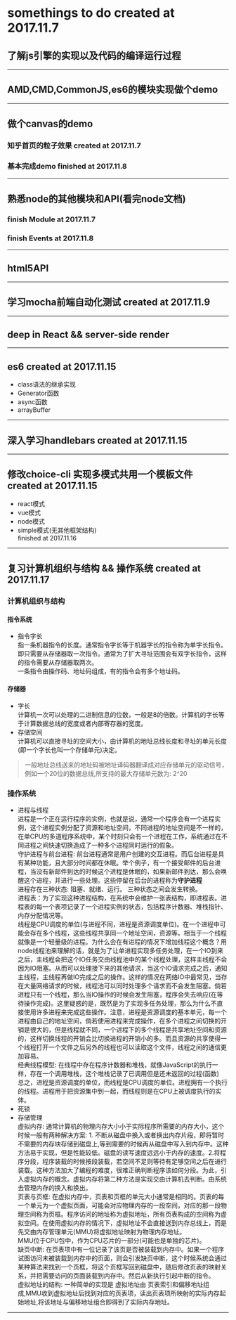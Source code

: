 # somethings to do created at 2017.11.7
## 了解js引擎的实现以及代码的编译运行过程
---
## AMD,CMD,CommonJS,es6的模块实现做个demo
---
## 做个canvas的demo  
### 知乎首页的粒子效果 created at 2017.11.7 
### 基本完成demo finished at 2017.11.8
---
## 熟悉node的其他模块和API(看完node文档)
### finish **Module** at 2017.11.7
### finish **Events** at 2017.11.8
---
## html5API
---
## 学习mocha前端自动化测试 created at 2017.11.9
---
## deep in React && server-side render
---
## es6 created at 2017.11.15 
- class语法的继承实现
- Generator函数
- async函数
- arrayBuffer
---
## 深入学习handlebars created at 2017.11.15
---
## 修改choice-cli 实现多模式共用一个模板文件 created at 2017.11.15
- react模式
- vue模式
- node模式
- simple模式(无其他框架结构)  
finished at 2017.11.16
---
## 复习计算机组织与结构 && 操作系统 created at 2017.11.17
### 计算机组织与结构
#### 指令系统
- 指令字长  
指一条机器指令的长度。通常指令字长等于机器字长的指令称为单字长指令。即只需要从存储器取一次指令。通常为了扩大寻址范围会有双字长指令，这样的指令需要从存储器取两次。  
一条指令由操作码、地址码组成，有的指令会有多个地址码。  
#### 存储器
- 字长  
计算机一次可以处理的二进制信息的位数，一般是8的倍数。计算机的字长等于计算数据总线的宽度或者内部寄存器的宽度。
- 存储空间  
计算机可以直接寻址的空间大小，由计算机的地址总线长度和寻址的单元长度(即一个字长也叫一个存储单元)决定。
> 一般地址总线送来的地址码被地址译码器翻译成对应存储单元的驱动信号，例如一个20位的数据总线,所支持的最大存储单元数为: 2^20  

### 操作系统
- 进程与线程  
进程是一个正在运行程序的实例，也就是说，通常一个程序会有一个进程实例，这个进程实例分配了资源和地址空间，不同进程的地址空间是不一样的，在单CPU的多道程序系统中，某个时刻只会有一个进程在工作，系统通过在不同进程之间快速切换造成了一种多个进程同时运行的假象。  
守护进程与前台进程: 前台进程通常是用户创建的交互进程。而后台进程是具有某种功能，且大部分时间都在休眠。举个例子，有一个接受邮件的后台进程，当没有新邮件到达的时候这个进程是休眠的，如果新邮件到达，那么会唤醒这个进程，并进行一些处理。这些停留在后台的进程称为**守护进程**  
进程存在三种状态: 阻塞、就绪、运行。 三种状态之间会发生转换。   
进程表：为了实现这种进程结构，在系统中会维护一张表结构，即进程表。进程表的每一个表项记录了一个进程实例的状态，包括程序计数器、堆栈指针、内存分配情况等。  
线程是CPU调度的单位(与进程不同，进程是资源调度单位)。在一个进程中可能会存在多个线程，这些线程共享同一个地址空间，资源等。相当于一个线程就像是一个轻量级的进程。为什么会在有进程的情况下增加线程这个概念？用node线程池来理解的话，就是为了让单进程实现多任务处理，在一个IO到来之后，主线程会把这个IO任务交由线程池中的某个线程处理，这样主线程不会因为IO阻塞。从而可以处理接下来的其他请求，当这个IO请求完成之后，通知主线程，主线程再做IO完成之后的操作。这样的情况在网络IO中最常见，当存在大量网络请求的时候，线程池可以同时处理多个请求而不会发生阻塞。倘若进程只有一个线程，那么当IO操作的时候会发生阻塞，程序会失去响应(在等待操作完成)。这里疑惑的是，既然是为了实现多任务处理，那么为什么不直接使用许多进程来完成这些操作。注意，进程是资源调度的基本单元，每一个进程由自己的地址空间，倘若使用进程来完成操作，在多个进程之间切换的开销是很大的，但是线程就不同，一个进程下的多个线程是共享地址空间和资源的，这样切换线程的开销会比切换进程的开销小的多。而且资源的共享使得一个线程打开一个文件之后另外的线程也可以读取这个文件，线程之间的通信更加容易。  
经典线程模型: 在线程中存在程序计数器和堆栈，就像JavaScript的执行一样，存在一个调用堆栈，这个堆栈记录了已调用但是还未返回的过程(函数)  
总之，进程是资源调度的单位，而线程是CPU调度的单位。进程拥有一个执行的线程。进程用于把资源集中到一起，而线程则是在CPU上被调度执行的实体。
- 死锁
- 存储管理  
虚拟内存: 通常计算机的物理内存大小小于实际程序所需要的内存大小，这个时候一般有两种解决方案: 1. 不断从磁盘中换入或者换出内存片段，即将暂时不需要的内存块存储到磁盘上,等到需要的时候再从磁盘中写入到内存中。这种方法易于实现，但是性能较低。磁盘的读写速度远远小于内存的速度。2.将程序分段，程序装载的时候按段装载，若空间不足则等待有足够空间之后在进行装载。这种方法加大了编程的难度，很难正确判断程序该如何分段。为此，引入虚拟内存的概念。虚拟内存将第二种方法是实现交由计算机去判断。由系统去管理内存的换入和换出。  
页表与页框: 在虚拟内存中，页表和页框的单元大小通常是相同的。页表的每一个单元为一个虚拟页面，可能会对应物理内存的一段空间，对应的那一段物理空间称为页框。程序访问的地址称为虚拟地址，所有页表构成的空间称为虚拟空间。在使用虚拟内存的情况下，虚拟地址不会直接送到内存总线上，而是先交由内存管理单元(MMU)将虚拟地址映射为物理内存地址。  
MMU位于CPU包中，作为CPU芯片的一部分(可能也是单独的芯片)。  
缺页中断: 在页表项中有一位记录了该页是否被装载到内存中。如果一个程序试图访问未被装载到内存中的页面，则会引发缺页中断，这个时候系统会通过某种算法来找到一个页框，将这个页框写回到磁盘中，随后修改页表的映射关系，并把需要访问的页面装载到内存中。然后从新执行引起中断的指令。  
虚拟地址的结构: 一种简单的实现是 虚拟地址由 页表索引和偏移地址组成,MMU收到虚拟地址后找到对应的页表项，读出页表项所映射的实际内存起始地址,将该地址与偏移地址组合即得到了实际内存地址。  

---
